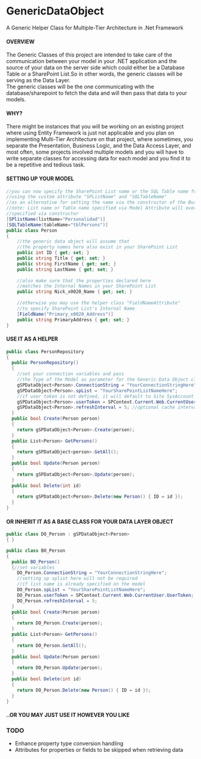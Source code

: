 # GenericDataObject
A Generic Helper Class for Multiple-Tier Architecture in .Net Framework<br/>

<h4>OVERVIEW</h4>

The Generic Classes of this project are intended to take care of the communication between your model in your .NET application and the source of your data on the server side which could either be a Database Table or a SharePoint List.So in other words, the generic classes will be serving as the Data Layer.<br/>
The generic classes will be the one communicating with the database/sharepoint to fetch the data and will then pass that data to your models.


<h4>WHY?</h4>

There might be instances that you will be working on an existing project where using Entity Framework is just not applicable and you plan on implementing Multi-Tier Architecture on that project, where sometimes, you separate the Presentation, Business Logic, and the Data Access Layer, and most often, some projects involved multiple models and you will have to write separate classes for accessing data for each model and you find it to be a repetitive and tedious task.


<h4>SETTING UP YOUR MODEL</h4>

```c#
//you can now specify the SharePoint List name or the SQL Table name for the model
//using the custom attribute "SPListName" and "SQLTableName"
//as an alternative for setting the name via the constructor of the Business Object
//note: List name or Table name specified via Model Attribute will override values
//specified via constructor
[SPlistName(listName="Personalidad")]
[SQLTableName(tableName="tblPersons")]
public class Person
{
    //the generic data object will assume that
    //the property names here also exist in your SharePoint List
    public int ID { get; set; }
    public string Title { get; set; }
    public string FirstName { get; set; }
    public string LastName { get; set; }
    
    //also make sure that the properties declared here 
    //matches the Internal Names in your SharePoint List
    public string Nick_x0020_Name { get; set; }
    
    //otherwise you may use the helper class "FieldNameAttribute"
    //to specify SharePoint List's Internal Name
    [FieldName("Primary_x0020_Address")]
    public string PrimaryAddress { get; set; }
}
```


<h4>USE IT AS A HELPER</h4>

```c#
public class PersonRepository
{
  public PersonRepository()
  {
    //set your connection variables and pass 
    //the Type of the Model as parameter for the Generic Data Object class
    gSPDataObject<Person>.ConnectionString = "YourConnectionStringHere"
    gSPDataObject<Person>.spList = "YourSharePointListNameHere";
    //if user token is not defined, it will default to Site SysAccount
    gSPDataObject<Person>.userToken = SPContext.Current.Web.CurrentUser.UserToken; 
    gSPDataObject<Person>.refreshInterval = 5; //optional cache interval in minutes
  }
  public bool Create(Person person)
  {
    return gSPDataObject<Person>.Create(person);
  }
  public List<Person> GetPersons()
  {
    return gSPDataObject<person>.GetAll();
  }
  public bool Update(Person person)
  {
    return gSPDataObject<Person>.Update(person);
  }
  public bool Delete(int id)
  {
    return gSPDataObject<Person>.Delete(new Person() { ID = id });
  }
}
```


<h4>OR INHERIT IT AS A BASE CLASS FOR YOUR DATA LAYER OBJECT</h4>

```c#
public class DO_Person : gSPDataObject<Person>
{ }

public class BO_Person
{
  public BO_Person()
  {//set variables
    DO_Person.ConnectionString = "YourConnectionStringHere";
    //setting up splist here will not be required 
    //if list name is already specified on the model
    DO_Person.spList = "YourSharePointListNameHere";
    DO_Person.userToken = SPContext.Current.Web.CurrentUser.UserToken;
    DO_Person.refreshInterval = 5;
  }
  public bool Create(Person person)
  {
    return DO_Person.Create(person);
  }
  public List<Person> GetPersons()
  {
    return DO_Person.GetAll();
  }
  public bool Update(Person person)
  {
    return DO_Person.Update(person);
  }
  public bool Delete(int id)
  {
    return DO_Person.Delete(new Person() { ID = id });
  }
}
```


<h4>..OR YOU MAY JUST USE IT HOWEVER YOU LIKE</h4>


<h3>TODO</h3>
<ul>
<li>Enhance property type conversion handling</li>
<li>Attributes for properties or fields to be skipped when retrieving data</li>
</ul>
